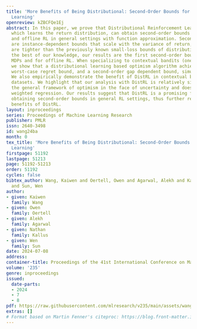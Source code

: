 ```yaml
---
title: 'More Benefits of Being Distributional: Second-Order Bounds for Reinforcement
  Learning'
openreview: kZBCFQe1Ej
abstract: In this paper, we prove that Distributional Reinforcement Learning (DistRL),
  which learns the return distribution, can obtain second-order bounds in both online
  and offline RL in general settings with function approximation. Second-order bounds
  are instance-dependent bounds that scale with the variance of return, which we prove
  are tighter than the previously known small-loss bounds of distributional RL. To
  the best of our knowledge, our results are the first second-order bounds for low-rank
  MDPs and for offline RL. When specializing to contextual bandits (one-step RL problem),
  we show that a distributional learning based optimism algorithm achieves a second-order
  worst-case regret bound, and a second-order gap dependent bound, simultaneously.
  We also empirically demonstrate the benefit of DistRL in contextual bandits on real-world
  datasets. We highlight that our analysis with DistRL is relatively simple, follows
  the general framework of optimism in the face of uncertainty and does not require
  weighted regression. Our results suggest that DistRL is a promising framework for
  obtaining second-order bounds in general RL settings, thus further reinforcing the
  benefits of DistRL.
layout: inproceedings
series: Proceedings of Machine Learning Research
publisher: PMLR
issn: 2640-3498
id: wang24ba
month: 0
tex_title: 'More Benefits of Being Distributional: Second-Order Bounds for Reinforcement
  Learning'
firstpage: 51192
lastpage: 51213
page: 51192-51213
order: 51192
cycles: false
bibtex_author: Wang, Kaiwen and Oertell, Owen and Agarwal, Alekh and Kallus, Nathan
  and Sun, Wen
author:
- given: Kaiwen
  family: Wang
- given: Owen
  family: Oertell
- given: Alekh
  family: Agarwal
- given: Nathan
  family: Kallus
- given: Wen
  family: Sun
date: 2024-07-08
address:
container-title: Proceedings of the 41st International Conference on Machine Learning
volume: '235'
genre: inproceedings
issued:
  date-parts:
  - 2024
  - 7
  - 8
pdf: https://raw.githubusercontent.com/mlresearch/v235/main/assets/wang24ba/wang24ba.pdf
extras: []
# Format based on Martin Fenner's citeproc: https://blog.front-matter.io/posts/citeproc-yaml-for-bibliographies/
---
```

